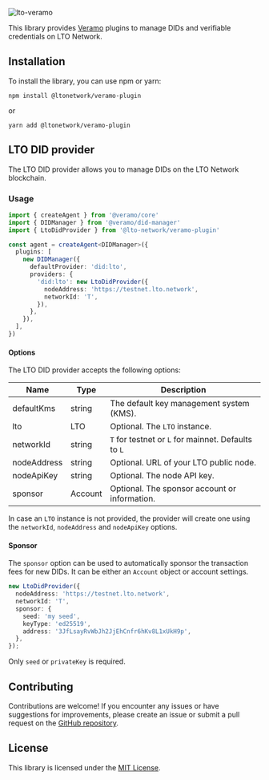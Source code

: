 ![lto-veramo](https://github.com/ltonetwork/lto-veramo/assets/100821/ef26b8c6-82d4-4911-afe7-85dedd621a3a)

This library provides [Veramo](https://veramo.io/) plugins to manage DIDs and verifiable credentials on LTO Network.

## Installation

To install the library, you can use npm or yarn:

```shell
npm install @ltonetwork/veramo-plugin
```

or

```shell
yarn add @ltonetwork/veramo-plugin
```

## LTO DID provider

The LTO DID provider allows you to manage DIDs on the LTO Network blockchain.

### Usage

```typescript
import { createAgent } from '@veramo/core'
import { DIDManager } from '@veramo/did-manager'
import { LtoDidProvider } from '@lto-network/veramo-plugin'

const agent = createAgent<DIDManager>({
  plugins: [
    new DIDManager({
      defaultProvider: 'did:lto',
      providers: {
        'did:lto': new LtoDidProvider({
          nodeAddress: 'https://testnet.lto.network',
          networkId: 'T',
        }),
      },
    }),
  ],
})
```

#### Options

The LTO DID provider accepts the following options:

| Name          | Type       | Description                                         |
|---------------|------------|-----------------------------------------------------|
| defaultKms    | string     | The default key management system (KMS).            |
| lto           | LTO        | Optional. The `LTO` instance.                       |
| networkId     | string     | `T` for testnet or `L` for mainnet. Defaults to `L` |
| nodeAddress   | string     | Optional. URL of your LTO public node.              |
| nodeApiKey    | string     | Optional. The node API key.                         |
| sponsor       | Account    | Optional. The sponsor account or information.       |

In case an `LTO` instance is not provided, the provider will create one using the `networkId`, `nodeAddress` and
`nodeApiKey` options.

#### Sponsor

The `sponsor` option can be used to automatically sponsor the transaction fees for new DIDs. It can be either an
`Account` object or account settings.

```typescript
new LtoDidProvider({
  nodeAddress: 'https://testnet.lto.network',
  networkId: 'T',
  sponsor: {
    seed: 'my seed',
    keyType: 'ed25519',
    address: '3JfLsayRvWbJh2JjEhCnfr6hKv8L1xUkH9p',
  },
});
```

Only `seed` or `privateKey` is required.

## Contributing

Contributions are welcome! If you encounter any issues or have suggestions for improvements, please create an issue or
submit a pull request on the [GitHub repository](https://github.com/ltonetwork/lto-veramo-plugin).

## License

This library is licensed under the [MIT License](LICENSE).
